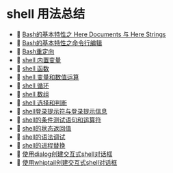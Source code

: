 # shell 用法总结

- 📄 [Bash的基本特性之 Here Documents 与 Here Strings](shell%20用法总结/Bash的基本特性之%20Here%20Documents%20与%20Here%20Strings.md)
- 📄 [Bash的基本特性之命令行编辑 ](shell%20用法总结/Bash的基本特性之命令行编辑%20.md)
- 📄 [Bash重定向](shell%20用法总结/Bash重定向.md)
- 📄 [shell 内置变量](shell%20用法总结/shell%20内置变量.md)
- 📄 [shell 函数 ](shell%20用法总结/shell%20函数%20.md)
- 📄 [shell 变量和数值运算](shell%20用法总结/shell%20变量和数值运算.md)
- 📄 [shell 循环](shell%20用法总结/shell%20循环.md)
- 📄 [shell 数组](shell%20用法总结/shell%20数组.md)
- 📄 [shell 选择和判断](shell%20用法总结/shell%20选择和判断.md)
- 📄 [shell登录提示符与登录提示信息 ](shell%20用法总结/shell登录提示符与登录提示信息%20.md)
- 📄 [shell的条件测试语句和运算符](shell%20用法总结/shell的条件测试语句和运算符.md)
- 📄 [shell的状态返回值 ](shell%20用法总结/shell的状态返回值%20.md)
- 📄 [shell的语法调试 ](shell%20用法总结/shell的语法调试%20.md)
- 📄 [shell的进程替换 ](shell%20用法总结/shell的进程替换%20.md)
- 📄 [使用dialog创建交互式shell对话框 ](shell%20用法总结/使用dialog创建交互式shell对话框%20.md)
- 📄 [使用whiptail创建交互式shell对话框 ](shell%20用法总结/使用whiptail创建交互式shell对话框%20.md)

‍

‍

‍

‍

##
